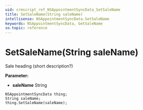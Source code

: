 ```yaml
---
uid: crmscript_ref_NSAppointmentSyncData_SetSaleName
title: SetSaleName(String saleName)
intellisense: NSAppointmentSyncData.SetSaleName
keywords: NSAppointmentSyncData, GetSaleName
so.topic: reference
---
```


# SetSaleName(String saleName)

Sale heading (short description?)

**Parameter:** 
* **saleName** String

```crmscript
NSAppointmentSyncData thing;
String saleName;
thing.SetSaleName(saleName);
```

